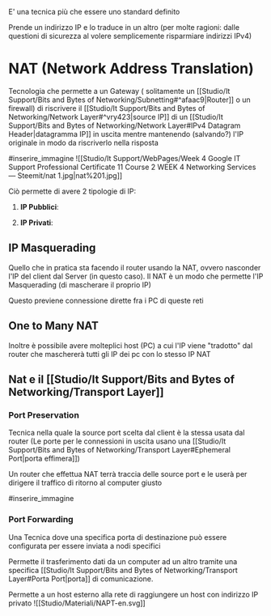 E' una tecnica più che essere uno standard definito

Prende un indirizzo IP e lo traduce in un altro (per molte ragioni: dalle questioni di sicurezza al volere semplicemente risparmiare indirizzi IPv4)

# NAT (Network Address Translation)

Tecnologia che permette a un Gateway ( solitamente un [[Studio/It Support/Bits and Bytes of Networking/Subnetting#^afaac9|Router]] o un firewall) di riscrivere il [[Studio/It Support/Bits and Bytes of Networking/Network Layer#^vry423|source IP]] di un [[Studio/It Support/Bits and Bytes of Networking/Network Layer#IPv4 Datagram Header|datagramma IP]] in uscita mentre mantenendo (salvando?) l'IP originale in modo da riscriverlo nella risposta

#inserire_immagine 
![[Studio/It Support/WebPages/Week 4 Google IT Support Professional Certificate 11  Course 2 WEEK 4 Networking Services — Steemit/nat 1.jpg|nat%201.jpg]]

Ciò permette di avere 2 tipologie di IP:

1. **IP Pubblici**: 

2. **IP Privati**:


## IP Masquerading
Quello che in pratica sta facendo il router usando la NAT, ovvero nasconder l'IP del client dal Server (in questo caso).
Il NAT è un modo che permette l'IP Masquerading (di mascherare il proprio IP)

Questo previene connessione dirette fra i PC di queste reti

## One to Many NAT
Inoltre è possibile avere molteplici host (PC) a cui l'IP viene "tradotto" dal router che maschererà tutti gli IP dei pc con lo stesso IP NAT


## Nat e il [[Studio/It Support/Bits and Bytes of Networking/Transport Layer]]
### Port Preservation
Tecnica nella quale la source port scelta dal client è la stessa usata dal router (Le porte per le connessioni in uscita usano una [[Studio/It Support/Bits and Bytes of Networking/Transport Layer#Ephemeral Port|porta effimera]])

Un router che effettua NAT terrà traccia delle source port e le userà per dirigere il traffico di ritorno al computer giusto

#inserire_immagine 

### Port Forwarding
Una Tecnica dove una specifica porta di destinazione può essere configurata per essere inviata a nodi specifici

Permette il trasferimento dati da un computer ad un altro tramite una specifica [[Studio/It Support/Bits and Bytes of Networking/Transport Layer#Porta Port|porta]] di comunicazione.

Permette a un host esterno alla rete di raggiungere un host con indirizzo IP privato
![[Studio/Materiali/NAPT-en.svg]]
